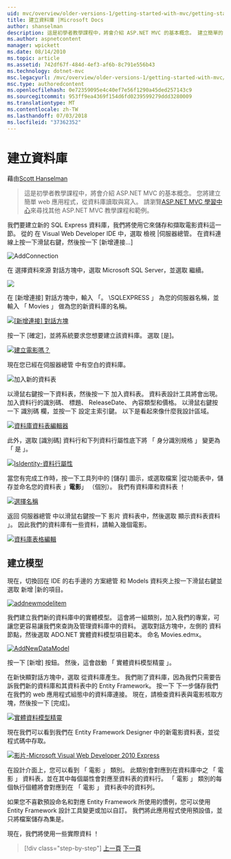 ```yaml
---
uid: mvc/overview/older-versions-1/getting-started-with-mvc/getting-started-with-mvc-part4
title: 建立資料庫 |Microsoft Docs
author: shanselman
description: 這是初學者教學課程中，將會介紹 ASP.NET MVC 的基本概念。 建立簡單的 web 應用程式，從資料庫讀取與寫入。
ms.author: aspnetcontent
manager: wpickett
ms.date: 08/14/2010
ms.topic: article
ms.assetid: 742df67f-484d-4ef3-af6b-8c791e556b43
ms.technology: dotnet-mvc
msc.legacyurl: /mvc/overview/older-versions-1/getting-started-with-mvc/getting-started-with-mvc-part4
msc.type: authoredcontent
ms.openlocfilehash: 0e72359095e4c40ef7e56f1290a45ded257143c9
ms.sourcegitcommit: 953ff9ea4369f154d6fd0239599279ddd3280009
ms.translationtype: MT
ms.contentlocale: zh-TW
ms.lasthandoff: 07/03/2018
ms.locfileid: "37362352"
---
```

<a name="creating-a-database"></a>建立資料庫
====================
藉由[Scott Hanselman](https://github.com/shanselman)

> 這是初學者教學課程中，將會介紹 ASP.NET MVC 的基本概念。 您將建立簡單 web 應用程式，從資料庫讀取與寫入。 請瀏覽[ASP.NET MVC 學習中心](../../../index.md)來尋找其他 ASP.NET MVC 教學課程和範例。


我們要建立新的 SQL Express 資料庫，我們將使用它來儲存和擷取電影資料這一節。 從的 在 Visual Web Developer IDE 中，選取 檢視 |伺服器總管。 在資料連線上按一下滑鼠右鍵，然後按一下 [新增連接...]

![AddConnection](getting-started-with-mvc-part4/_static/image1.png)

在 選擇資料來源 對話方塊中，選取 Microsoft SQL Server，並選取 繼續。

![](getting-started-with-mvc-part4/_static/image2.png)

在 [新增連接] 對話方塊中，輸入 「。 \SQLEXPRESS 」 為您的伺服器名稱，並輸入 「 Movies 」 做為您的新資料庫的名稱。

[![[新增連接] 對話方塊](getting-started-with-mvc-part4/_static/image4.png)](getting-started-with-mvc-part4/_static/image3.png)

按一下 [確定]，並將系統要求您想要建立該資料庫。 選取 [是]。

[![建立電影嗎？](getting-started-with-mvc-part4/_static/image6.png)](getting-started-with-mvc-part4/_static/image5.png)

現在您已經在伺服器總管 中有空白的資料庫。

![加入新的資料表](getting-started-with-mvc-part4/_static/image7.png)

以滑鼠右鍵按一下資料表，然後按一下 加入資料表。 資料表設計工具將會出現。 加入資料行的識別碼、 標題、 ReleaseDate、 內容類型和價格。 以滑鼠右鍵按一下 識別碼 欄，並按一下 設定主索引鍵。 以下是看起來像什麼我設計區域。

[![資料庫資料表編輯器](getting-started-with-mvc-part4/_static/image9.png)](getting-started-with-mvc-part4/_static/image8.png)

此外，選取 [識別碼] 資料行和下列資料行屬性底下將 「 身分識別規格 」 變更為 「 是 」。

[![IsIdentity-資料行屬性](getting-started-with-mvc-part4/_static/image11.png)](getting-started-with-mvc-part4/_static/image10.png)

當您有完成工作時，按一下工具列中的 [儲存] 圖示，或選取檔案 |從功能表中，儲存並命名您的資料表 」**電影**」 （個別）。 我們有資料庫和資料表 ！

[![選擇名稱](getting-started-with-mvc-part4/_static/image13.png)](getting-started-with-mvc-part4/_static/image12.png)

返回 伺服器總管 中以滑鼠右鍵按一下 影片 資料表中，然後選取 顯示資料表資料 」。 因此我們的資料庫有一些資料，請輸入幾個電影。

[![資料庫表格編輯](getting-started-with-mvc-part4/_static/image15.png)](getting-started-with-mvc-part4/_static/image14.png)

## <a name="creating-a-model"></a>建立模型

現在，切換回在 IDE 的右手邊的 方案總管 和 Models 資料夾上按一下滑鼠右鍵並選取 新增 |新的項目。

[![addnewmodelitem](getting-started-with-mvc-part4/_static/image17.png)](getting-started-with-mvc-part4/_static/image16.png)

我們建立我們新的資料庫中的實體模型。 這會將一組類別，加入我們的專案，可讓您更容易讓我們來查詢及管理資料庫中的資料。 選取對話方塊中，左側的 資料 節點，然後選取 ADO.NET 實體資料模型項目範本。 命名 Movies.edmx。

[![AddNewDataModel](getting-started-with-mvc-part4/_static/image19.png)](getting-started-with-mvc-part4/_static/image18.png)

按一下 [新增] 按鈕。 然後，這會啟動 「 實體資料模型精靈 」。

在新快顯對話方塊中，選取 從資料庫產生。 我們剛了資料庫，因為我們只需要告訴我們新的資料庫和其資料表中的 Entity Framework。 按一下 下一步儲存我們在我們的 web 應用程式組態中的資料庫連接。 現在，請檢查資料表與電影核取方塊，然後按一下 [完成]。

[![實體資料模型精靈](getting-started-with-mvc-part4/_static/image21.png)](getting-started-with-mvc-part4/_static/image20.png)

現在我們可以看到我們在 Entity Framework Designer 中的新電影資料表，並從程式碼中存取。

[![影片-Microsoft Visual Web Developer 2010 Express](getting-started-with-mvc-part4/_static/image23.png)](getting-started-with-mvc-part4/_static/image22.png)

在設計介面上，您可以看到 「 電影 」 類別。 此類別會對應到在資料庫中之 「 電影 」 資料表，並在其中每個屬性會對應至資料表的資料行。 「 電影 」 類別的每個執行個體將會對應到在 「 電影 」 資料表中的資料列。

如果您不喜歡預設命名和對應 Entity Framework 所使用的慣例，您可以使用 Entity Framework 設計工具變更或加以自訂。 我們將此應用程式使用預設值，並只將檔案儲存為集是。

現在，我們將使用一些實際資料 ！

> [!div class="step-by-step"]
> [上一頁](getting-started-with-mvc-part3.md)
> [下一頁](getting-started-with-mvc-part5.md)
